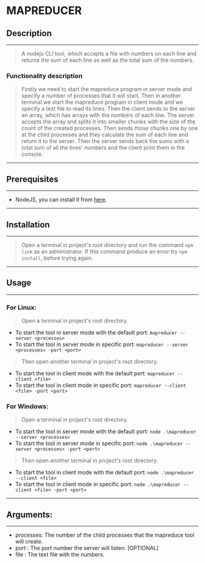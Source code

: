 # MAPREDUCER

## Description
------------------------
> A nodejs CLI tool, which accepts a file with numbers on each line and returns the sum of each line as well as the total sum of the numbers.

### Functionality description
> Firstly we need to start the mapreduce program in server mode and specify a number of processes that it will start. Then in another terminal we start the mapreduce program in client mode and we specify a text file to read its lines. Then the client sends to the server an array, which has arrays with the numbers of each line. The server accepts the array and splits it into smaller chunks with the size of the count of the created processes. Then sends those chunks one by one at the child processes and they calculate the sum of each line and return it to the server. Then the server sends back the sums with a total sum of all the lines' numbers and the client print them in the console.

----------------------------------------------------------------------------------------------------

## Prerequisites
------------------------
- NodeJS, you can install it from [here](https://nodejs.org).

----------------------------------------------------------------------------------------------------

## Installation
------------------------
> Open a terminal in project's root directory and run the command `npm link` as an administrator.
> If this command produce an error try `npm install`, before trying again.

----------------------------------------------------------------------------------------------------

## Usage
------------------------
### For Linux:
> Open a terminal in project's root directory.
- To start the tool in server mode with the default port: `mapreducer --server <processes>`
- To start the tool in server mode in specific port: `mapreducer --server <processes> -port <port>`

> Then open another terminal in project's root directory.
- To start the tool in client mode with the default port: `mapreducer --client <file>`
- To start the tool in client mode in specific port: `mapreducer --client <file> -port <port>`

### For Windows:
> Open a terminal in project's root directory.
- To start the tool in server mode with the default port: `node .\mapreducer --server <processes>`
- To start the tool in server mode in specific port: `node .\mapreducer --server <processes> -port <port>`

> Then open another terminal in project's root directory.
- To start the tool in client mode with the default port: `node .\mapreducer --client <file>`
- To start the tool in client mode in specific port: `node .\mapreducer --client <file> -port <port>`
----------------------------------------------------------------------------------------------------

## Arguments: 
------------------------
- processes: The number of the child processes that the mapreduce tool will create.
- port     : The port number the server will listen. [OPTIONAL]
- file     : The text file with the numbers.
 